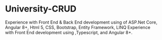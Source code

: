 # University-CRUD
Experience with Front End &amp; Back End development using of ASP.Net Core, Angular 8+, Html 5,  CSS, Bootstrap, Entity Framework, LINQ Experience with Front End development using ,Typescript, and Angular 8+.
